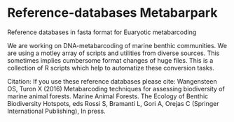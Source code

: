 # Reference-databases Metabarpark
Reference databases in fasta format for Euaryotic metabarcoding

We are working on DNA-metabarcoding of marine benthic communities.
We are using a motley array of scripts  and utilities from diverse sources.
This sometimes implies cumbersome format changes of huge files.
This is a collection of R scripts which help to automatize these conversion tasks.

Citation: If you use these reference databases please cite:
Wangensteen OS, Turon X (2016) Metabarcoding techniques for assessing biodiversity of marine animal forests. Marine Animal Forests. The Ecology of Benthic Biodiversity Hotspots, eds Rossi S, Bramanti L, Gori A, Orejas C (Springer International Publishing), In press.
